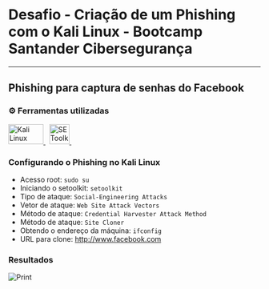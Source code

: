 # Desafio - Criação de um Phishing com o Kali Linux - Bootcamp Santander Cibersegurança
---
## Phishing para captura de senhas do Facebook

### ⚙️ Ferramentas utilizadas
<p align="left"> 
 <a href="https://www.kali.org/" target="_blank" rel="noreferrer"> 
  <img src="https://upload.wikimedia.org/wikipedia/commons/thumb/4/4b/Kali_Linux_2.0_wordmark.svg/131px-Kali_Linux_2.0_wordmark.svg.png" alt="Kali Linux" width="70" height="40"/> </a> &nbsp;
<a href="https://www.trustedsec.com/" target="_blank" rel="noreferrer"> 
  <img src="https://s3-us-west-2.amazonaws.com/axomo/mm/axomo/3903/resources/10inw__trustedsec_circlelogo_grnwht-2.png" alt="SEToolkit" width="40" height="40"/> </a> &nbsp;

### Configurando o Phishing no Kali Linux
- Acesso root: `sudo su`
- Iniciando o setoolkit: `setoolkit`
- Tipo de ataque: `Social-Engineering Attacks`
- Vetor de ataque: `Web Site Attack Vectors`
- Método de ataque: `Credential Harvester Attack Method` 
- Método de ataque: `Site Cloner`
- Obtendo o endereço da máquina: `ifconfig`
- URL para clone: http://www.facebook.com

### Resultados
![Print](https://github.com/IanStoltz/ciberseguranca-desafio-phishing/assets/116393728/f889adb2-973d-4f19-ade2-a4e7356d779e)
